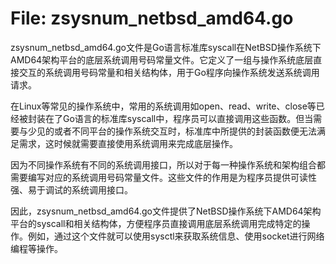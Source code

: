 # File: zsysnum_netbsd_amd64.go

zsysnum_netbsd_amd64.go文件是Go语言标准库syscall在NetBSD操作系统下AMD64架构平台的底层系统调用号码常量文件。它定义了一组与操作系统底层直接交互的系统调用号码常量和相关结构体，用于Go程序向操作系统发送系统调用请求。

在Linux等常见的操作系统中，常用的系统调用如open、read、write、close等已经被封装在了Go语言的标准库syscall中，程序员可以直接调用这些函数。但当需要与少见的或者不同平台的操作系统交互时，标准库中所提供的封装函数便无法满足需求，这时候就需要直接使用系统调用来完成底层操作。

因为不同操作系统有不同的系统调用接口，所以对于每一种操作系统和架构组合都需要编写对应的系统调用号码常量文件。这些文件的作用是为程序员提供可读性强、易于调试的系统调用接口。

因此，zsysnum_netbsd_amd64.go文件提供了NetBSD操作系统下AMD64架构平台的syscall和相关结构体，方便程序员直接调用底层系统调用完成特定的操作。例如，通过这个文件就可以使用sysctl来获取系统信息、使用socket进行网络编程等操作。

